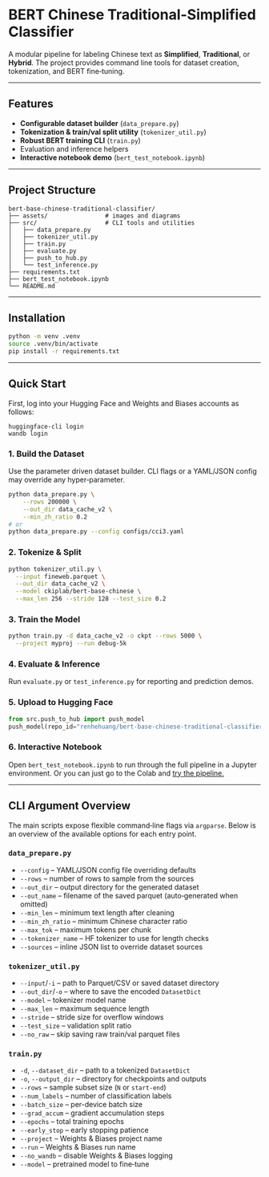 # BERT Chinese Traditional-Simplified Classifier

A modular pipeline for labeling Chinese text as **Simplified**, **Traditional**, or **Hybrid**. The project provides command line tools for dataset creation, tokenization, and BERT fine‑tuning.

---

## Features

- **Configurable dataset builder** (`data_prepare.py`)
- **Tokenization & train/val split utility** (`tokenizer_util.py`)
- **Robust BERT training CLI** (`train.py`)
- Evaluation and inference helpers
- **Interactive notebook demo** (`bert_test_notebook.ipynb`)

---

## Project Structure

```
bert-base-chinese-traditional-classifier/
├── assets/                # images and diagrams
├── src/                   # CLI tools and utilities
│   ├── data_prepare.py
│   ├── tokenizer_util.py
│   ├── train.py
│   ├── evaluate.py
│   ├── push_to_hub.py
│   └── test_inference.py
├── requirements.txt
├── bert_test_notebook.ipynb
└── README.md
```

---

## Installation

```bash
python -m venv .venv
source .venv/bin/activate
pip install -r requirements.txt
```

---

## Quick Start

First, log into your Hugging Face and Weights and Biases accounts as follows:

```shell
huggingface-cli login
wandb login
```

### 1. Build the Dataset

Use the parameter driven dataset builder. CLI flags or a YAML/JSON config may override any hyper‑parameter.

```bash
python data_prepare.py \
    --rows 200000 \
    --out_dir data_cache_v2 \
    --min_zh_ratio 0.2
# or
python data_prepare.py --config configs/cci3.yaml
```

### 2. Tokenize & Split

```bash
python tokenizer_util.py \
  --input fineweb.parquet \
  --out_dir data_cache_v2 \
  --model ckiplab/bert-base-chinese \
  --max_len 256 --stride 128 --test_size 0.2
```

### 3. Train the Model

```bash
python train.py -d data_cache_v2 -o ckpt --rows 5000 \
  --project myproj --run debug-5k
```

### 4. Evaluate & Inference

Run `evaluate.py` or `test_inference.py` for reporting and prediction demos.

### 5. Upload to Hugging Face

```python
from src.push_to_hub import push_model
push_model(repo_id="renhehuang/bert-base-chinese-traditional-classifier-v3", model_dir="./model_ckpt")
```

### 6. Interactive Notebook

Open `bert_test_notebook.ipynb` to run through the full pipeline in a Jupyter environment.
Or you can just go to the Colab and [try the pipeline.](https://colab.research.google.com/drive/1OSF3l-n60sHW0Z0kuwEpD_0zjKXxOk3Q?usp=sharing)

---

## CLI Argument Overview

The main scripts expose flexible command‑line flags via `argparse`. Below is
an overview of the available options for each entry point.

### `data_prepare.py`

- `--config` – YAML/JSON config file overriding defaults
- `--rows` – number of rows to sample from the sources
- `--out_dir` – output directory for the generated dataset
- `--out_name` – filename of the saved parquet (auto‑generated when omitted)
- `--min_len` – minimum text length after cleaning
- `--min_zh_ratio` – minimum Chinese character ratio
- `--max_tok` – maximum tokens per chunk
- `--tokenizer_name` – HF tokenizer to use for length checks
- `--sources` – inline JSON list to override dataset sources

### `tokenizer_util.py`

- `--input`/`-i` – path to Parquet/CSV or saved dataset directory
- `--out_dir`/`-o` – where to save the encoded `DatasetDict`
- `--model` – tokenizer model name
- `--max_len` – maximum sequence length
- `--stride` – stride size for overflow windows
- `--test_size` – validation split ratio
- `--no_raw` – skip saving raw train/val parquet files

### `train.py`

- `-d`, `--dataset_dir` – path to a tokenized `DatasetDict`
- `-o`, `--output_dir` – directory for checkpoints and outputs
- `--rows` – sample subset size (`N` or `start-end`)
- `--num_labels` – number of classification labels
- `--batch_size` – per-device batch size
- `--grad_accum` – gradient accumulation steps
- `--epochs` – total training epochs
- `--early_stop` – early stopping patience
- `--project` – Weights & Biases project name
- `--run` – Weights & Biases run name
- `--no_wandb` – disable Weights & Biases logging
- `--model` – pretrained model to fine‑tune

